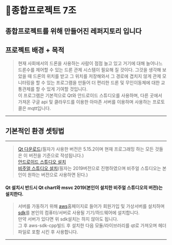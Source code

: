 # 🌈종합프로젝트 7조   

종합프로젝트를 위해 만들어진 레퍼지토리 입니다  
----------------
## 프로젝트 배경 + 목적
>현재 사회에서의 드론을 사용하는 사람이 점점 늘고 있고 거기에 대해 늘어나느 드론수를 제어할 수 있는 드론 관제 시스템이 필요해 질 것이다. 그것을 생각해 보았을 때 드론의 위치를 받고 그 위치를 저장해와서 그 경로에 겹치지 않게 관제 모니터링을 할 수 있는 프로그램을 만들어 더 편리한 드론 및 무인이동체에 대한 교통관제를 할 수 있게 기여할 것입니다.  
>이 프로그램은 기본적으로 Qt와 안드로이드 스튜디오를 사용하며, 다른 곳에서 가져온 구글 api 및 클라우드를 이용한 아마존 서버를 이용하며 사용하는 프로토콜은 mqtt입니다.  
----------------
## 기본적인 환경 셋팅법
--------------
>[Qt 다운로드](https://www.qt.io/download)(필자가 사용한 버전은 5.15.2이며 현재 프로그래밍 하는 모든 것들은 이 버전을 기준으로 작성됩니다.)  
>[안드로이드 스튜디오 설치](https://developer.android.com/studio?hl=ko&gclsrc=aw.ds&gclid=CjwKCAjw7p6aBhBiEiwA83fGurLAt9bAn2gd_q->M7j7MqdHcVeZE54WhXfpIzDQcTi40DapoUSBb1xoClM8QAvD_BwE)  
>[비주얼 스튜디오 설치](https://visualstudio.microsoft.com/ko/downloads/)(필자는 2019버전으로 진행하였으며 비주얼 스튜디오는 본인이 원하는 버전으로 사용하면 된다.)  

#### Qt 설치시 반드시 Qt chart와 msvc 2019(본인이 설치한 비주얼 스튜디오의 버전)는 설치한다.  

>서버를 가동하기 위해 [aws](https://aws.amazon.com/ko/)홈페이지로 들어가 회원가입 및 가상서버를 설치하며 [sdk](https://aws.amazon.com/ko/sdk-for-cpp/)를 본인의 컴퓨터/서버로 사용될 기기/하드웨어에 설치합니다.  
>만약 서버가 있다면 위 sdk설치는 하지 않아도 됩니다.  
>그 후 aws-sdk-cpp빌드 후 설치한 다음 모듈/라이브러리를 qt로 가져오며 헤더파일로 포함 시킨 후 사용합니다.
--------------------------------
